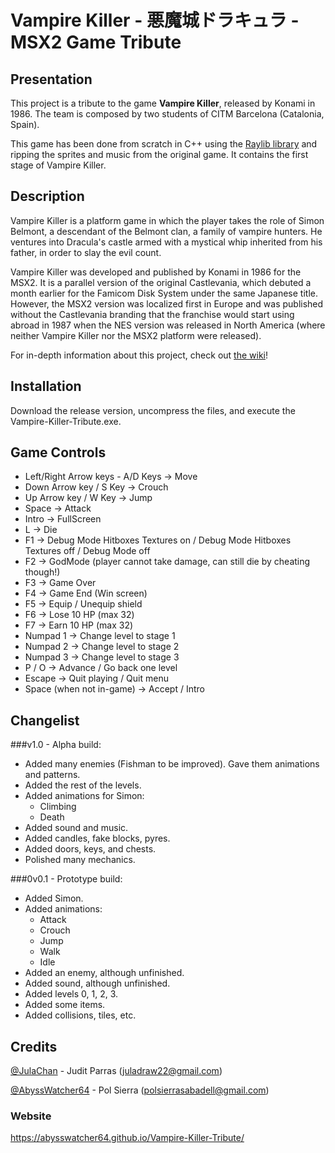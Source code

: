 # Vampire Killer - 悪魔城ドラキュラ - MSX2 Game Tribute

## Presentation
This project is a tribute to the game **Vampire Killer**, released by Konami in 1986. The team is composed by two students of CITM Barcelona (Catalonia, Spain).

This game has been done from scratch in C++ using the [Raylib library](https://www.raylib.com/) and ripping the sprites and music from the original game. It contains the first stage of Vampire Killer.

## Description
Vampire Killer is a platform game in which the player takes the role of Simon Belmont, a descendant of the Belmont clan, a family of vampire hunters. He ventures into Dracula's castle armed with a mystical whip inherited from his father, in order to slay the evil count.

Vampire Killer was developed and published by Konami in 1986 for the MSX2. It is a parallel version of the original Castlevania, which debuted a month earlier for the Famicom Disk System under the same Japanese title. However, the MSX2 version was localized first in Europe and was published without the Castlevania branding that the franchise would start using abroad in 1987 when the NES version was released in North America (where neither Vampire Killer nor the MSX2 platform were released).

For in-depth information about this project, check out [the wiki](https://github.com/AbyssWatcher64/Vampire-Killer-Tribute/wiki/1.-Home)!

## Installation
Download the release version, uncompress the files, and execute the Vampire-Killer-Tribute.exe.

## Game Controls
- Left/Right Arrow keys - A/D Keys -> Move
- Down Arrow key / S Key -> Crouch
- Up Arrow key / W Key -> Jump
- Space -> Attack
- Intro -> FullScreen
- L -> Die
- F1 -> Debug Mode Hitboxes Textures on / Debug Mode Hitboxes Textures off / Debug Mode off
- F2 -> GodMode (player cannot take damage, can still die by cheating though!)
- F3 -> Game Over
- F4 -> Game End (Win screen)
- F5 -> Equip / Unequip shield
- F6 -> Lose 10 HP (max 32)
- F7 -> Earn 10 HP (max 32)
- Numpad 1 -> Change level to stage 1
- Numpad 2 -> Change level to stage 2
- Numpad 3 -> Change level to stage 3
- P / O -> Advance / Go back one level
- Escape -> Quit playing / Quit menu
- Space (when not in-game) -> Accept / Intro

## Changelist
###v1.0 - Alpha build:
- Added many enemies (Fishman to be improved). Gave them animations and patterns.
- Added the rest of the levels.
- Added animations for Simon:
  - Climbing
  - Death
- Added sound and music.
- Added candles, fake blocks, pyres.
- Added doors, keys, and chests.
- Polished many mechanics.

###0v0.1 - Prototype build:
- Added Simon.
- Added animations:
  - Attack
  - Crouch
  - Jump
  - Walk
  - Idle
- Added an enemy, although unfinished.
- Added sound, although unfinished.
- Added levels 0, 1, 2, 3.
- Added some items.
- Added collisions, tiles, etc.

## Credits
[@JulaChan](https://github.com/JulaChan) - Judit Parras (juladraw22@gmail.com)

[@AbyssWatcher64](https://github.com/AbyssWatcher64) - Pol Sierra (polsierrasabadell@gmail.com)

### Website
https://abysswatcher64.github.io/Vampire-Killer-Tribute/